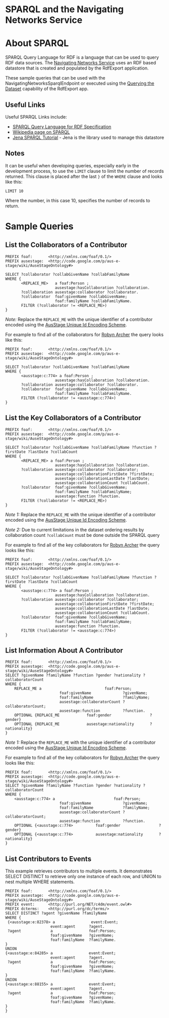 <h1>SPARQL and the Navigating Networks Service</h1>



# About SPARQL #

SPARQL Query Language for RDF is a language that can be used to query RDF data sources. The [Navigating Networks Service](NetworkService.md) uses an RDF based datastore that is created and populated by the RdfExport application.

These sample queries that can be used with the NavigatingNetworksSparqlEndpoint or executed using the [Querying the Dataset](RdfExport#Querying_the_Dataset.md) capability of the RdfExport app.

## Useful Links ##

Useful SPARQL Links include:

  * [SPARQL Query Language for RDF Specification](http://www.w3.org/TR/rdf-sparql-query/)
  * [Wikipedia page on SPARQL](http://en.wikipedia.org/wiki/SPARQL)
  * [Jena SPARQL Tutorial](http://jena.sourceforge.net/ARQ/Tutorial/) - Jena is the library used to manage this datastore

## Notes ##

It can be useful when developing queries, especially early in the development process, to use the `LIMIT` clause to limit the number of records returned. This clause is placed after the last `}` of the `WHERE` clause and looks like this:

`LIMIT 10`

Where the number, in this case 10, specifies the number of records to return.

# Sample Queries #

## List the Collaborators of a Contributor ##

```
PREFIX foaf:       <http://xmlns.com/foaf/0.1/>
PREFIX ausestage:  <http://code.google.com/p/aus-e-stage/wiki/AuseStageOntology#>
 
SELECT ?collaborator ?collabGivenName ?collabFamilyName
WHERE {  
       <REPLACE_ME>   a foaf:Person ; 
                      ausestage:hasCollaboration ?collaboration. 
       ?collaboration ausestage:collaborator ?collaborator.
       ?collaborator  foaf:givenName ?collabGivenName;
                      foaf:familyName ?collabFamilyName.
       FILTER (?collaborator != <REPLACE_ME>) 
}
```

_Note:_ Replace the `REPLACE_ME` with the unique identifier of a contributor encoded using the [AusStage Unique Id Encoding Scheme](http://code.google.com/p/aus-e-stage/wiki/RdfExportMoreInfo#AusStage_Unique_Id_Encoding_Scheme).

For example to find all of the collaborators for [Robyn Archer](http://www.ausstage.edu.au/indexdrilldown.jsp?xcid=59&f_contrib_id=774) the query looks like this:

```
PREFIX foaf:       <http://xmlns.com/foaf/0.1/>
PREFIX ausestage:  <http://code.google.com/p/aus-e-stage/wiki/AuseStageOntology#>
 
SELECT ?collaborator ?collabGivenName ?collabFamilyName
WHERE {  
       <ausstage:c:774> a foaf:Person ; 
                      ausestage:hasCollaboration ?collaboration. 
       ?collaboration ausestage:collaborator ?collaborator.
       ?collaborator  foaf:givenName ?collabGivenName;
                      foaf:familyName ?collabFamilyName.
       FILTER (?collaborator != <ausstage:c:774>) 
}
```

## List the Key Collaborators of a Contributor ##

```
PREFIX foaf:       <http://xmlns.com/foaf/0.1/>
PREFIX ausestage:  <http://code.google.com/p/aus-e-stage/wiki/AuseStageOntology#>

SELECT ?collaborator ?collabGivenName ?collabFamilyName ?function ?firstDate ?lastDate ?collabCount 
WHERE {  
       <REPLACE_ME> a foaf:Person ; 
                      ausestage:hasCollaboration ?collaboration. 
       ?collaboration ausestage:collaborator ?collaborator; 
                      ausestage:collaborationFirstDate ?firstDate; 
                      ausestage:collaborationLastDate ?lastDate; 
                      ausestage:collaborationCount ?collabCount. 
       ?collaborator  foaf:givenName ?collabGivenName; 
                      foaf:familyName ?collabFamilyName; 
                      ausestage:function ?function. 
       FILTER (?collaborator != <REPLACE_ME>) 
}
```

_Note 1:_ Replace the `REPLACE_ME` with the unique identifier of a contributor encoded using the [AusStage Unique Id Encoding Scheme](http://code.google.com/p/aus-e-stage/wiki/RdfExportMoreInfo#AusStage_Unique_Id_Encoding_Scheme).

_Note 2:_ Due to current limitations in the dataset ordering results by collaboration count `?collabCount` must be done outside the SPARQL query

For example to find all of the key collaborators for [Robyn Archer](http://www.ausstage.edu.au/indexdrilldown.jsp?xcid=59&f_contrib_id=774) the query looks like this:

```
PREFIX foaf:       <http://xmlns.com/foaf/0.1/>
PREFIX ausestage:  <http://code.google.com/p/aus-e-stage/wiki/AuseStageOntology#>

SELECT ?collaborator ?collabGivenName ?collabFamilyName ?function ?firstDate ?lastDate ?collabCount 
WHERE {  
       <ausstage:c:774> a foaf:Person ; 
                      ausestage:hasCollaboration ?collaboration. 
       ?collaboration ausestage:collaborator ?collaborator; 
                      ausestage:collaborationFirstDate ?firstDate; 
                      ausestage:collaborationLastDate ?lastDate; 
                      ausestage:collaborationCount ?collabCount. 
       ?collaborator  foaf:givenName ?collabGivenName; 
                      foaf:familyName ?collabFamilyName; 
                      ausestage:function ?function. 
       FILTER (?collaborator != <ausstage:c:774>) 
}
```

## List Information About A Contributor ##

```
PREFIX foaf:       <http://xmlns.com/foaf/0.1/> 
PREFIX ausestage:  <http://code.google.com/p/aus-e-stage/wiki/AuseStageOntology#> 
SELECT ?givenName ?familyName ?function ?gender ?nationality ?collaboratorCount
WHERE {
	REPLACE_ME a 							foaf:Person;
						foaf:givenName        		?givenName;
						foaf:familyName       		?familyName;
						ausestage:collaboratorCount ?collaboratorCount;
						ausestage:function    		?function.
	OPTIONAL {REPLACE_ME			foaf:gender           		?gender}                                           
	OPTIONAL {REPLACE_ME			ausestage:nationality 		?nationality} 
}
```

_Note 1:_ Replace the `REPLACE_ME` with the unique identifier of a contributor encoded using the [AusStage Unique Id Encoding Scheme](http://code.google.com/p/aus-e-stage/wiki/RdfExportMoreInfo#AusStage_Unique_Id_Encoding_Scheme).

For example to find all of the key collaborators for [Robyn Archer](http://www.ausstage.edu.au/indexdrilldown.jsp?xcid=59&f_contrib_id=774) the query looks like this:

```
PREFIX foaf:       <http://xmlns.com/foaf/0.1/> 
PREFIX ausestage:  <http://code.google.com/p/aus-e-stage/wiki/AuseStageOntology#> 
SELECT ?givenName ?familyName ?function ?gender ?nationality ?collaboratorCount
WHERE {
	<ausstage:c:774> a 							foaf:Person;
						foaf:givenName        		?givenName;
						foaf:familyName       		?familyName;
						ausestage:collaboratorCount ?collaboratorCount;
						ausestage:function    		?function.
	OPTIONAL {<ausstage:c:774>			foaf:gender           		?gender}                                           
	OPTIONAL {<ausstage:c:774>			ausestage:nationality 		?nationality} 
}
```

## List Contributors to Events ##

This example retrieves contributors to multiple events. It demonstrates SELECT DISTINCT to retrieve only one instance of each row, and UNION to nest multiple WHERE statements.

```
PREFIX foaf:       <http://xmlns.com/foaf/0.1/> 
PREFIX ausestage:  <http://code.google.com/p/aus-e-stage/wiki/AuseStageOntology#> 
PREFIX event:      <http://purl.org/NET/c4dm/event.owl#>
PREFIX dcterms:    <http://purl.org/dc/terms/>
SELECT DISTINCT ?agent ?givenName ?familyName
WHERE {
 {<ausstage:e:82378> a                event:Event;
                    event:agent      ?agent.
 ?agent             a                foaf:Person;
                    foaf:givenName   ?givenName; 
                    foaf:familyName  ?familyName.
}
UNION
{<ausstage:e:84285> a                event:Event;
                    event:agent      ?agent.
 ?agent             a                foaf:Person;
                    foaf:givenName   ?givenName; 
                    foaf:familyName  ?familyName.
}
UNION
{<ausstage:e:88155> a                event:Event;
                    event:agent      ?agent.
 ?agent             a                foaf:Person;
                    foaf:givenName   ?givenName; 
                    foaf:familyName  ?familyName.
}
}
```